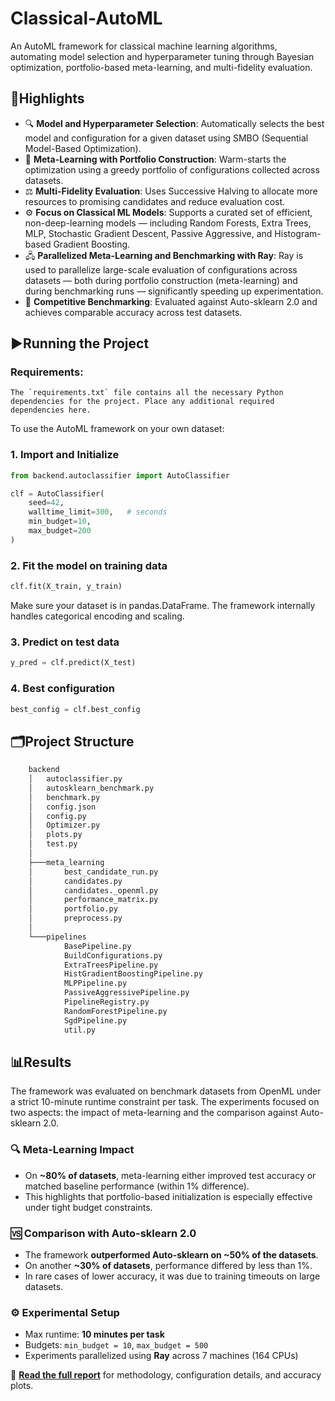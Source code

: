 # **Classical-AutoML**
An AutoML framework for classical machine learning algorithms, automating model selection and hyperparameter tuning through Bayesian optimization, portfolio-based meta-learning, and multi-fidelity evaluation.

## **🚀Highlights**

- 🔍 **Model and Hyperparameter Selection**: Automatically selects the best model and configuration for a given dataset using SMBO (Sequential Model-Based Optimization).
- 🧠 **Meta-Learning with Portfolio Construction**: Warm-starts the optimization using a greedy portfolio of configurations collected across datasets.
- ⚖️ **Multi-Fidelity Evaluation**: Uses Successive Halving to allocate more resources to promising candidates and reduce evaluation cost.
- ⚙️ **Focus on Classical ML Models**: Supports a curated set of efficient, non-deep-learning models — including Random Forests, Extra Trees, MLP, Stochastic Gradient Descent, Passive Aggressive, and Histogram-based Gradient Boosting.
- 🖧 **Parallelized Meta-Learning and Benchmarking with Ray**: Ray is used to parallelize large-scale evaluation of configurations across datasets — both during portfolio construction (meta-learning) and during benchmarking runs — significantly speeding up experimentation.
- 🤝 **Competitive Benchmarking**: Evaluated against Auto-sklearn 2.0 and achieves comparable accuracy across test datasets.

## **▶️Running the Project**

### **Requirements**:
    The `requirements.txt` file contains all the necessary Python dependencies for the project. Place any additional required dependencies here.

To use the AutoML framework on your own dataset:

### 1. **Import and Initialize**
```python
from backend.autoclassifier import AutoClassifier

clf = AutoClassifier(
    seed=42,
    walltime_limit=300,   # seconds
    min_budget=10,
    max_budget=200
)
```

### 2. **Fit the model on training data**
```python
clf.fit(X_train, y_train)
```
Make sure your dataset is in pandas.DataFrame. The framework internally handles categorical encoding and scaling.

### 3. **Predict on test data**
```python
y_pred = clf.predict(X_test)
```

### 4. **Best configuration**
```python
best_config = clf.best_config
```

## **🗂️Project Structure**
```bash
    backend
    │   autoclassifier.py
    │   autosklearn_benchmark.py
    │   benchmark.py
    │   config.json
    │   config.py
    │   Optimizer.py
    │   plots.py
    │   test.py
    │   
    ├───meta_learning
    │       best_candidate_run.py
    │       candidates.py
    │       candidates._openml.py
    │       performance_matrix.py
    │       portfolio.py
    │       preprocess.py
    │
    └───pipelines
            BasePipeline.py
            BuildConfigurations.py
            ExtraTreesPipeline.py
            HistGradientBoostingPipeline.py
            MLPPipeline.py
            PassiveAggressivePipeline.py
            PipelineRegistry.py
            RandomForestPipeline.py
            SgdPipeline.py
            util.py
```

## **📊Results**
The framework was evaluated on benchmark datasets from OpenML under a strict 10-minute runtime constraint per task. The experiments focused on two aspects: the impact of meta-learning and the comparison against Auto-sklearn 2.0.

### 🔍 Meta-Learning Impact
- On **~80% of datasets**, meta-learning either improved test accuracy or matched baseline performance (within 1% difference).
- This highlights that portfolio-based initialization is especially effective under tight budget constraints.

### 🆚 Comparison with Auto-sklearn 2.0
- The framework **outperformed Auto-sklearn on ~50% of the datasets**.
- On another **~30% of datasets**, performance differed by less than 1%.
- In rare cases of lower accuracy, it was due to training timeouts on large datasets.

### ⚙️ Experimental Setup
- Max runtime: **10 minutes per task**
- Budgets: `min_budget = 10`, `max_budget = 500`
- Experiments parallelized using **Ray** across 7 machines (164 CPUs)

📄 **[Read the full report](./report/automl_report.pdf)** for methodology, configuration details, and accuracy plots.
